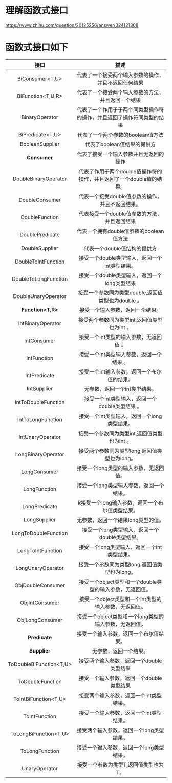 

# 理解函数式接口

https://www.zhihu.com/question/20125256/answer/324121308



# 函数式接口如下

|          接口           |                             描述                             |
| :---------------------: | :----------------------------------------------------------: |
|     BiConsumer<T,U>     |     代表了一个接受两个输入参数的操作，并且不返回任何结果     |
|    BiFunction<T,U,R>    |      代表了一个接受两个输入参数的方法，并且返回一个结果      |
|     BinaryOperator      | 代表了一个作用于于两个同类型操作符的操作，并且返回了操作符同类型的结果 |
|    BiPredicate<T,U>     |              代表了一个两个参数的boolean值方法               |
|     BooleanSupplier     |                 代表了boolean值结果的提供方                  |
|     **Consumer<T>**     |            代表了接受一个输入参数并且无返回的操作            |
|  DoubleBinaryOperator   | 代表了作用于两个double值操作符的操作，并且返回了一个double值的结果。 |
|     DoubleConsumer      |       代表一个接受double值参数的操作，并且不返回结果。       |
|     DoubleFunction      |         代表接受一个double值参数的方法，并且返回结果         |
|     DoublePredicate     |           代表一个拥有double值参数的boolean值方法            |
|     DoubleSupplier      |                 代表一个double值结构的提供方                 |
|   DoubleToIntFunction   |        接受一个double类型输入，返回一个int类型结果。         |
|  DoubleToLongFunction   |         接受一个double类型输入，返回一个long类型结果         |
|   DoubleUnaryOperator   |      接受一个参数同为类型double,返回值类型也为double 。      |
|    **Function<T,R>**    |               接受一个输入参数，返回一个结果。               |
|    IntBinaryOperator    |         接受两个参数同为类型int,返回值类型也为int 。         |
|       IntConsumer       |            接受一个int类型的输入参数，无返回值 。            |
|       IntFunction       |           接受一个int类型输入参数，返回一个结果 。           |
|      IntPredicate       |         接受一个int输入参数，返回一个布尔值的结果。          |
|       IntSupplier       |                无参数，返回一个int类型结果。                 |
|   IntToDoubleFunction   |        接受一个int类型输入，返回一个double类型结果 。        |
|    IntToLongFunction    |         接受一个int类型输入，返回一个long类型结果。          |
|    IntUnaryOperator     |         接受一个参数同为类型int,返回值类型也为int 。         |
|   LongBinaryOperator    |        接受两个参数同为类型long,返回值类型也为long。         |
|      LongConsumer       |            接受一个long类型的输入参数，无返回值。            |
|      LongFunction       |           接受一个long类型输入参数，返回一个结果。           |
|      LongPredicate      |       R接受一个long输入参数，返回一个布尔值类型结果。        |
|      LongSupplier       |              无参数，返回一个结果long类型的值。              |
|  LongToDoubleFunction   |        接受一个long类型输入，返回一个double类型结果。        |
|    LongToIntFunction    |         接受一个long类型输入，返回一个int类型结果。          |
|    LongUnaryOperator    |        接受一个参数同为类型long,返回值类型也为long。         |
|    ObjDoubleConsumer    |   接受一个object类型和一个double类型的输入参数，无返回值。   |
|     ObjIntConsumer      |    接受一个object类型和一个int类型的输入参数，无返回值。     |
|     ObjLongConsumer     |    接受一个object类型和一个long类型的输入参数，无返回值。    |
|      **Predicate**      |            接受一个输入参数，返回一个布尔值结果。            |
|      **Supplier**       |                    无参数，返回一个结果。                    |
| ToDoubleBiFunction<T,U> |           接受两个输入参数，返回一个double类型结果           |
|    ToDoubleFunction     |           接受一个输入参数，返回一个double类型结果           |
|  ToIntBiFunction<T,U>   |           接受两个输入参数，返回一个int类型结果。            |
|      ToIntFunction      |           接受一个输入参数，返回一个int类型结果。            |
|  ToLongBiFunction<T,U>  |           接受两个输入参数，返回一个long类型结果。           |
|     ToLongFunction      |           接受一个输入参数，返回一个long类型结果。           |
|      UnaryOperator      |            接受一个参数为类型T,返回值类型也为T。             |


